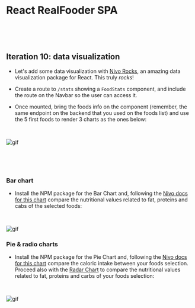 # React RealFooder SPA

<p>&nbsp;</p>
<p>&nbsp;</p>

## Iteration 10: data visualization

- Let's add some data visualization with <a href="https://nivo.rocks/">Nivo Rocks</a>, an amazing data visualization package for React. This truly _rocks_!

- Create a route to `/stats` showing a `FoodStats` component, and include the route on the Navbar so the user can access it.

- Once mounted, bring the foods info on the component (remember, the same endpoint on the backend that you used on the foods list) and use the 5 first foods to render 3 charts as the ones below: <p>&nbsp;</p>

![gif](https://res.cloudinary.com/ironhack-german/video/upload/e_loop/v1622035145/Grabacio%CC%81n_de_pantalla_2021-05-26_a_las_15.17.23.gif)
<p>&nbsp;</p>
<p>&nbsp;</p>

### Bar chart

- Install the NPM package for the Bar Chart and, following the <a href="https://nivo.rocks/bar/">Nivo docs for this chart</a> compare the nutritional values related to fat, proteins and cabs of the selected foods: <p>&nbsp;</p>

 ![gif](https://res.cloudinary.com/ironhack-german/image/upload/v1595488336/Captura_de_pantalla_2020-07-23_a_las_9.12.05.png)

### Pie & radio charts

- Install the NPM package for the Pie Chart and, following the <a href="https://nivo.rocks/pie/">Nivo docs for this chart</a> compare the caloric intake between your foods selection. Proceed also with the  <a href="https://nivo.rocks/radar/">Radar Chart</a> to compare the nutritional values related to fat, proteins and carbs of your foods selection: <p>&nbsp;</p>

 ![gif](https://res.cloudinary.com/ironhack-german/image/upload/v1595488086/Captura_de_pantalla_2020-07-23_a_las_9.07.00.png)

